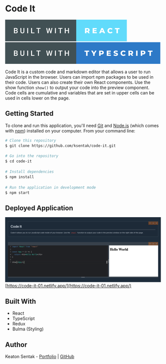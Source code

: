 # Code It

![Built with React](./public/img/built-with-react.svg)
![Built with TypeScript](./public/img/built-with-typescript.svg)

Code It is a custom code and markdown editor that allows a user to run
JavaScript in the browser. Users can import npm packages to be used in their
code. Users can also create their own React components. Use the show function
`show()` to output your code into the preview component. Code cells are
cumulative and variables that are set in upper cells can be used in cells lower
on the page.

## Getting Started

To clone and run this application, you'll need [Git](https://git-scm.com) and
[Node.js](https://nodejs.org/en/download/) (which comes with [npm](http://npmjs.com))
installed on your computer. From your command line:

```bash
# Clone this repository
$ git clone https://github.com/ksentak/code-it.git

# Go into the repository
$ cd code-it

# Install dependencies
$ npm install

# Run the application in development mode
$ npm start
```

## Deployed Application

![App Screenshot](./public/img/code-it.png)
[https://code-it-01.netlify.app/](https://code-it-01.netlify.app/)

## Built With

- React
- TypeScript
- Redux
- Bulma (Styling)

## Author

Keaton Sentak - [Portfolio](https://keatonsentak.com) | [GitHub](https://github.com/ksentak)
